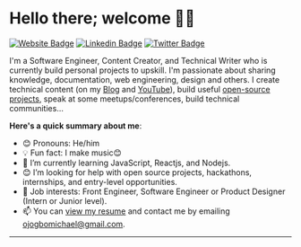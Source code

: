 # Hello there; welcome 👋🏾

[![Website Badge](https://img.shields.io/badge/-kampxc.com-000000?style=for-the-badge&logo=Google-Chrome&logoColor=white&link=https://kampxc.com)](https://kampxc.com) [![Linkedin Badge](https://img.shields.io/badge/-ojogbomichael-blue?style=for-the-badge&logo=Linkedin&logoColor=white&link=https://www.linkedin.com/in/ojogbomichael)](https://www.linkedin.com/in/ojogbomichael) [![Twitter Badge](https://img.shields.io/badge/-@kampxc-1ca0f1?style=for-the-badge&logo=twitter&logoColor=white&link=https://twitter.com/kampxc)](https://twitter.com/kampxc)

I'm a Software Engineer, Content Creator, and Technical Writer who is currently build personal projects to upskill. I'm passionate about sharing knowledge, documentation, web engineering, design and others. I create technical content (on my [Blog](https://kampxc.com/) and [YouTube](https://www.youtube.com/c/Kampxc)), build useful [open-source projects](https://github.com/90splayer), speak at some meetups/conferences, build technical communities...

**Here's a quick summary about me**:

- 😊 Pronouns: He/him
- 💡 Fun fact: I make music😊
- 🌱 I’m currently learning JavaScript, Reactjs, and Nodejs.
- 😊 I’m looking for help with open source projects, hackathons, internships, and entry-level opportunities.
- 💼 Job interests: Front Engineer, Software Engineer or Product Designer (Intern or Junior level).
- 📫 You can [view my resume](#) and contact me by emailing ojogbomichael@gmail.com.

---
